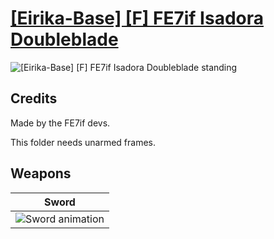 # [\[Eirika-Base\] \[F\] FE7if Isadora Doubleblade](./)

<img src="./1.%20Sword%20(Hauteclere)/Sword_000.png" alt="[Eirika-Base] [F] FE7if Isadora Doubleblade standing" />

## Credits

Made by the FE7if devs.

This folder needs unarmed frames.

## Weapons


|Sword |
|  :---: |
| <img alt="Sword animation" src="./1.%20Sword%20(Hauteclere)/Sword.gif" /> |
